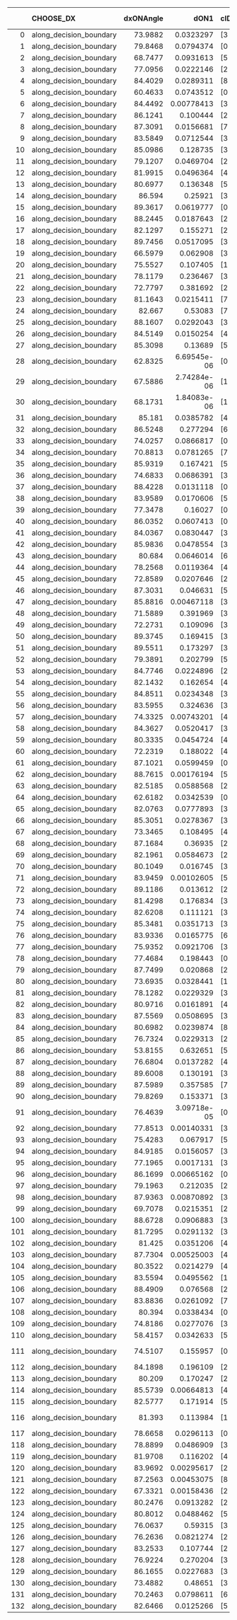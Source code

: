 |     | CHOOSE_DX               |   dxONAngle |        dON1 | cIDON1   |   dON_patch_1 |   nTON |         dON |   dxOFFAngle |       dOFF1 | cIDOFF1   |   dOFF_patch_1 |   nTOFF |        dOFF | SUCCESS   |   nExp |   dual_point_id |   subpoint_time_seconds |   total_execution_time |       logp |        dOFF/dON | Vote dOFF>dON   |
|----:|:------------------------|------------:|------------:|:---------|--------------:|-------:|------------:|-------------:|------------:|:----------|---------------:|--------:|------------:|:----------|-------:|----------------:|------------------------:|-----------------------:|-----------:|----------------:|:----------------|
|   0 | along_decision_boundary |     73.9882 | 0.0323297   | [3 5]    |   0.0323297   |      1 | 0.0323297   |      77.6825 | 0.284696    | [3 5]     |    0.284696    |       1 | 0.284696    | True      |      1 |               2 |                1.66749  |                3.17678 |  0         |     8.80601     | True            |
|   1 | along_decision_boundary |     79.8468 | 0.0794374   | [0 1]    |   0.0794374   |      1 | 0.0794374   |      75.4629 | 0.00770535  | [0 1]     |    0.00770535  |       1 | 0.00770535  | False     |      2 |               4 |                1.16895  |                6.09277 | -0.5       |     0.0969991   | False           |
|   2 | along_decision_boundary |     68.7477 | 0.0931613   | [5 7]    |   0.0931613   |      1 | 0.0931613   |      70.6743 | 0.0232517   | [5 7]     |    0.0232517   |       1 | 0.0232517   | False     |      3 |               5 |                0.936208 |                7.03699 | -0         |     0.249585    | False           |
|   3 | along_decision_boundary |     77.0956 | 0.0222146   | [2 5]    |   0.0222146   |      1 | 0.0222146   |      77.7497 | 0.156141    | [2 5]     |    0.156141    |       1 | 0.156141    | True      |      4 |               6 |                1.62583  |                8.66978 | -0.166667  |     7.02873     | True            |
|   4 | along_decision_boundary |     84.4029 | 0.0289311   | [8 9]    |   0.0289311   |      1 | 0.0289311   |      88.2713 | 0.0241069   | [8 9]     |    0.0241069   |       1 | 0.0241069   | False     |      5 |               7 |                0.752023 |                9.42776 | -0         |     0.833253    | False           |
|   5 | along_decision_boundary |     60.4633 | 0.0743512   | [0 1]    |   0.0743512   |      1 | 0.0743512   |      64.0903 | 0.109235    | [0 1]     |    0.109235    |       1 | 0.109235    | True      |      6 |               9 |                1.30929  |               12.585   | -0.1       |     1.46917     | True            |
|   6 | along_decision_boundary |     84.4492 | 0.00778413  | [3 4]    |   0.00778413  |      1 | 0.00778413  |      83.7369 | 0.377224    | [3 4]     |    0.377224    |       1 | 0.377224    | True      |      7 |              10 |                1.25826  |               13.8515  | -0         |    48.4607      | True            |
|   7 | along_decision_boundary |     86.1241 | 0.100444    | [2 4]    |   0.100444    |      1 | 0.100444    |      79.56   | 0.449893    | [2 4]     |    0.449893    |       1 | 0.449893    | True      |      8 |              11 |                1.73695  |               15.5969  | -0.0714286 |     4.47902     | True            |
|   8 | along_decision_boundary |     87.3091 | 0.0156681   | [7 9]    |   0.0156681   |      1 | 0.0156681   |      82.2161 | 0.221292    | [7 9]     |    0.221292    |       1 | 0.221292    | True      |      9 |              12 |                1.03003  |               16.637   | -0.25      |    14.1237      | True            |
|   9 | along_decision_boundary |     83.5849 | 0.0712544   | [3 6]    |   0.0712544   |      1 | 0.0712544   |      86.6561 | 0.117632    | [3 6]     |    0.117632    |       1 | 0.117632    | True      |     10 |              13 |                1.50828  |               18.1502  | -0.5       |     1.65087     | True            |
|  10 | along_decision_boundary |     85.0986 | 0.128735    | [3 5]    |   0.128735    |      1 | 0.128735    |      55.7321 | 0.0153415   | [3 5]     |    0.0153415   |       1 | 0.0153415   | False     |     11 |              14 |                1.56865  |               19.7248  | -0.8       |     0.119171    | False           |
|  11 | along_decision_boundary |     79.1207 | 0.0469704   | [2 8]    |   0.0469704   |      1 | 0.0469704   |      80.855  | 0.140577    | [2 8]     |    0.140577    |       1 | 0.140577    | True      |     12 |              16 |                1.37024  |               22.954   | -0.409091  |     2.99288     | True            |
|  12 | along_decision_boundary |     81.9915 | 0.0496364   | [4 7]    |   0.0496364   |      1 | 0.0496364   |      84.995  | 0.00832443  | [4 7]     |    0.00832443  |       1 | 0.00832443  | False     |     13 |              17 |                1.03089  |               23.9902  | -0.666667  |     0.167708    | False           |
|  13 | along_decision_boundary |     80.6977 | 0.136348    | [5 9]    |   0.136348    |      1 | 0.136348    |      84.4452 | 0.206746    | [5 9]     |    0.206746    |       1 | 0.206746    | True      |     14 |              18 |                1.12811  |               25.1243  | -0.346154  |     1.51632     | True            |
|  14 | along_decision_boundary |     86.594  | 0.25921     | [3 5]    |   0.25921     |      1 | 0.25921     |      86.7867 | 0.324172    | [3 5]     |    0.324172    |       1 | 0.324172    | True      |     15 |              19 |                1.73663  |               26.8665  | -0.571429  |     1.25062     | True            |
|  15 | along_decision_boundary |     89.3617 | 0.0619777   | [0 1]    |   0.0619777   |      1 | 0.0619777   |      85.6082 | 0.0138441   | [0 1]     |    0.0138441   |       1 | 0.0138441   | False     |     16 |              20 |                0.692685 |               27.5642  | -0.833333  |     0.223373    | False           |
|  16 | along_decision_boundary |     88.2445 | 0.0187643   | [2 9]    |   0.0187643   |      1 | 0.0187643   |      82.2745 | 0.00602742  | [2 9]     |    0.00602742  |       1 | 0.00602742  | False     |     17 |              21 |                0.673583 |               28.2432  | -0.5       |     0.321217    | False           |
|  17 | along_decision_boundary |     82.1297 | 0.155271    | [2 9]    |   0.155271    |      1 | 0.155271    |      80.1059 | 0.237514    | [2 9]     |    0.237514    |       1 | 0.237514    | True      |     18 |              22 |                1.44852  |               29.6977  | -0.264706  |     1.52968     | True            |
|  18 | along_decision_boundary |     89.7456 | 0.0517095   | [3 5]    |   0.0517095   |      1 | 0.0517095   |      85.9188 | 0.0109545   | [3 5]     |    0.0109545   |       1 | 0.0109545   | False     |     19 |              23 |                0.836908 |               30.5416  | -0.444444  |     0.211848    | False           |
|  19 | along_decision_boundary |     66.5979 | 0.062908    | [3 7]    |   0.062908    |      1 | 0.062908    |      71.1403 | 0.0145174   | [3 7]     |    0.0145174   |       1 | 0.0145174   | False     |     20 |              26 |                1.19318  |               34.2718  | -0.236842  |     0.230772    | False           |
|  20 | along_decision_boundary |     75.5527 | 0.107405    | [1 5]    |   0.107405    |      1 | 0.107405    |      89.2184 | 0.0800867   | [0 5]     |    0.0800867   |       1 | 0.0800867   | False     |     21 |              27 |                1.0978   |               35.3796  | -0.1       |     0.745651    | False           |
|  21 | along_decision_boundary |     78.1179 | 0.236467    | [3 5]    |   0.236467    |      1 | 0.236467    |      76.445  | 0.0657659   | [3 5]     |    0.0657659   |       1 | 0.0657659   | False     |     22 |              28 |                1.3644   |               36.7549  | -0.0238095 |     0.278119    | False           |
|  22 | along_decision_boundary |     72.7797 | 0.381692    | [2 3]    |   0.381692    |      1 | 0.381692    |      67.414  | 0.537795    | [2 3]     |    0.537795    |       1 | 0.537795    | True      |     23 |              29 |                2.31055  |               39.0735  | -0         |     1.40898     | True            |
|  23 | along_decision_boundary |     81.1643 | 0.0215411   | [7 9]    |   0.0215411   |      1 | 0.0215411   |      78.9156 | 0.293882    | [7 9]     |    0.293882    |       1 | 0.293882    | True      |     24 |              30 |                0.968074 |               40.0495  | -0.0217391 |    13.6429      | True            |
|  24 | along_decision_boundary |     82.667  | 0.53083     | [7 9]    |   0.53083     |      1 | 0.53083     |      67.793  | 0.00711129  | [7 9]     |    0.00711129  |       1 | 0.00711129  | False     |     25 |              31 |                1.34973  |               41.4072  | -0.0833333 |     0.0133965   | False           |
|  25 | along_decision_boundary |     88.1607 | 0.0292043   | [3 5]    |   0.0292043   |      1 | 0.0292043   |      87.5566 | 0.162195    | [3 5]     |    0.162195    |       1 | 0.162195    | True      |     26 |              32 |                1.1231   |               42.5384  | -0.02      |     5.5538      | True            |
|  26 | along_decision_boundary |     84.5149 | 0.0150254   | [4 6]    |   0.0150254   |      1 | 0.0150254   |      84.9634 | 0.0219402   | [4 6]     |    0.0219402   |       1 | 0.0219402   | True      |     27 |              34 |                0.814613 |               44.9134  | -0.0769231 |     1.4602      | True            |
|  27 | along_decision_boundary |     85.3098 | 0.13689     | [5 6]    |   0.13689     |      1 | 0.13689     |      89.6318 | 0.192766    | [5 6]     |    0.192766    |       1 | 0.192766    | True      |     28 |              35 |                1.13519  |               46.0556  | -0.166667  |     1.40818     | True            |
|  28 | along_decision_boundary |     62.8325 | 6.69545e-06 | [0 2]    |   6.69545e-06 |      1 | 6.69545e-06 |      75.0449 | 0.0545657   | [1 2]     |    0.0545657   |       1 | 0.0545657   | True      |     29 |              37 |                0.750277 |               47.7974  | -0.285714  |  8149.67        | True            |
|  29 | along_decision_boundary |     67.5886 | 2.74284e-06 | [1 2]    |   2.74284e-06 |      1 | 2.74284e-06 |      70.5816 | 0.136971    | [0 2]     |    0.136971    |       1 | 0.136971    | True      |     30 |              38 |                0.75648  |               48.5588  | -0.431034  | 49937.5         | True            |
|  30 | along_decision_boundary |     68.1731 | 1.84083e-06 | [1 2]    |   1.84083e-06 |      1 | 1.84083e-06 |      67.6954 | 0.0066522   | [0 2]     |    0.0066522   |       1 | 0.0066522   | True      |     31 |              39 |                0.690035 |               49.2579  | -0.6       |  3613.69        | True            |
|  31 | along_decision_boundary |     85.181  | 0.0385782   | [4 6]    |   0.0385782   |      1 | 0.0385782   |      85.6399 | 0.0617436   | [4 6]     |    0.0617436   |       1 | 0.0617436   | True      |     32 |              41 |                1.24175  |               52.0237  | -0.790323  |     1.60048     | True            |
|  32 | along_decision_boundary |     86.5248 | 0.277294    | [6 9]    |   0.277294    |      1 | 0.277294    |      86.6444 | 0.00804934  | [6 9]     |    0.00804934  |       1 | 0.00804934  | False     |     33 |              43 |                1.17924  |               53.2431  | -1         |     0.0290282   | False           |
|  33 | along_decision_boundary |     74.0257 | 0.0866817   | [0 1]    |   0.0866817   |      1 | 0.0866817   |      72.9902 | 0.0355417   | [0 1]     |    0.0355417   |       1 | 0.0355417   | False     |     34 |              44 |                0.881861 |               54.1309  | -0.742424  |     0.410025    | False           |
|  34 | along_decision_boundary |     70.8813 | 0.0781265   | [7 9]    |   0.0781265   |      1 | 0.0781265   |      71.5112 | 0.129983    | [7 9]     |    0.129983    |       1 | 0.129983    | True      |     35 |              45 |                1.7746   |               55.9135  | -0.529412  |     1.66375     | True            |
|  35 | along_decision_boundary |     85.9319 | 0.167421    | [5 7]    |   0.167421    |      1 | 0.167421    |      87.2224 | 0.00138     | [5 7]     |    0.00138     |       1 | 0.00138     | False     |     36 |              46 |                0.781111 |               56.6986  | -0.7       |     0.00824269  | False           |
|  36 | along_decision_boundary |     74.6833 | 0.0686391   | [3 6]    |   0.0686391   |      1 | 0.0686391   |      74.5497 | 0.111226    | [3 6]     |    0.111226    |       1 | 0.111226    | True      |     37 |              48 |                1.04619  |               59.3228  | -0.5       |     1.62045     | True            |
|  37 | along_decision_boundary |     88.4228 | 0.0131118   | [0 1]    |   0.0131118   |      1 | 0.0131118   |      88.1602 | 0.342119    | [0 1]     |    0.342119    |       1 | 0.342119    | True      |     38 |              49 |                2.33337  |               61.6648  | -0.662162  |    26.0925      | True            |
|  38 | along_decision_boundary |     83.9589 | 0.0170606   | [5 6]    |   0.0170606   |      1 | 0.0170606   |      77.8072 | 0.0671732   | [5 6]     |    0.0671732   |       1 | 0.0671732   | True      |     39 |              50 |                0.830016 |               62.5018  | -0.842105  |     3.93732     | True            |
|  39 | along_decision_boundary |     77.3478 | 0.16027     | [0 1]    |   0.16027     |      1 | 0.16027     |      79.357  | 0.129129    | [0 1]     |    0.129129    |       1 | 0.129129    | False     |     40 |              52 |                0.89897  |               65.0436  | -1.03846   |     0.805697    | False           |
|  40 | along_decision_boundary |     86.0352 | 0.0607413   | [0 8]    |   0.0607413   |      1 | 0.0607413   |      83.0849 | 0.0473084   | [1 8]     |    0.0473084   |       1 | 0.0473084   | False     |     41 |              54 |                0.634348 |               66.972   | -0.8       |     0.77885     | False           |
|  41 | along_decision_boundary |     84.0367 | 0.0830447   | [3 5]    |   0.0830447   |      1 | 0.0830447   |      87.3446 | 0.0800746   | [3 5]     |    0.0800746   |       1 | 0.0800746   | False     |     42 |              55 |                0.905469 |               67.8854  | -0.597561  |     0.964235    | False           |
|  42 | along_decision_boundary |     85.9836 | 0.0478554   | [3 5]    |   0.0478554   |      1 | 0.0478554   |      83.0149 | 0.0692971   | [3 5]     |    0.0692971   |       1 | 0.0692971   | True      |     43 |              56 |                1.34202  |               69.2364  | -0.428571  |     1.44805     | True            |
|  43 | along_decision_boundary |     80.684  | 0.0646014   | [6 9]    |   0.0646014   |      1 | 0.0646014   |      80.24   | 0.0398105   | [6 9]     |    0.0398105   |       1 | 0.0398105   | False     |     44 |              57 |                1.21212  |               70.4545  | -0.569767  |     0.616248    | False           |
|  44 | along_decision_boundary |     78.2568 | 0.0119364   | [4 5]    |   0.0119364   |      1 | 0.0119364   |      74.7259 | 0.039942    | [4 5]     |    0.039942    |       1 | 0.039942    | True      |     45 |              58 |                0.921118 |               71.3829  | -0.409091  |     3.34624     | True            |
|  45 | along_decision_boundary |     72.8589 | 0.0207646   | [2 7]    |   0.0207646   |      1 | 0.0207646   |      75.8517 | 0.0458753   | [2 7]     |    0.0458753   |       1 | 0.0458753   | True      |     46 |              59 |                1.35235  |               72.7442  | -0.544444  |     2.2093      | True            |
|  46 | along_decision_boundary |     87.3031 | 0.046631    | [5 6]    |   0.046631    |      1 | 0.046631    |      85.3477 | 0.0569853   | [5 6]     |    0.0569853   |       1 | 0.0569853   | True      |     47 |              60 |                0.872613 |               73.6223  | -0.695652  |     1.22205     | True            |
|  47 | along_decision_boundary |     85.8816 | 0.00467118  | [3 7]    |   0.00467118  |      1 | 0.00467118  |      89.1497 | 0.0139878   | [3 7]     |    0.0139878   |       1 | 0.0139878   | True      |     48 |              61 |                0.66658  |               74.2939  | -0.861702  |     2.9945      | True            |
|  48 | along_decision_boundary |     71.5889 | 0.391969    | [3 5]    |   0.391969    |      1 | 0.391969    |      71.2639 | 0.0198429   | [3 5]     |    0.0198429   |       1 | 0.0198429   | False     |     49 |              62 |                1.33025  |               75.6332  | -1.04167   |     0.0506237   | False           |
|  49 | along_decision_boundary |     72.2731 | 0.109096    | [3 5]    |   0.109096    |      1 | 0.109096    |      69.2816 | 0.0122385   | [3 5]     |    0.0122385   |       1 | 0.0122385   | False     |     50 |              63 |                0.791696 |               76.4349  | -0.826531  |     0.112182    | False           |
|  50 | along_decision_boundary |     89.3745 | 0.169415    | [3 7]    |   0.169415    |      1 | 0.169415    |      89.2514 | 0.0137094   | [3 7]     |    0.0137094   |       1 | 0.0137094   | False     |     51 |              64 |                1.51079  |               77.9538  | -0.64      |     0.0809222   | False           |
|  51 | along_decision_boundary |     89.5511 | 0.173297    | [3 7]    |   0.173297    |      1 | 0.173297    |      89.3227 | 0.0311279   | [3 7]     |    0.0311279   |       1 | 0.0311279   | False     |     52 |              65 |                1.22532  |               79.1846  | -0.480392  |     0.179622    | False           |
|  52 | along_decision_boundary |     79.3891 | 0.202799    | [5 7]    |   0.202799    |      1 | 0.202799    |      77.2835 | 0.341096    | [5 7]     |    0.341096    |       1 | 0.341096    | True      |     53 |              67 |                1.39327  |               82.324   | -0.346154  |     1.68194     | True            |
|  53 | along_decision_boundary |     84.7746 | 0.0224896   | [2 7]    |   0.0224896   |      1 | 0.0224896   |      89.5303 | 0.161023    | [2 7]     |    0.161023    |       1 | 0.161023    | True      |     54 |              68 |                1.27402  |               83.606   | -0.462264  |     7.15989     | True            |
|  54 | along_decision_boundary |     82.1432 | 0.162654    | [4 5]    |   0.162654    |      1 | 0.162654    |      81.1546 | 0.0778655   | [4 5]     |    0.0778655   |       1 | 0.0778655   | False     |     55 |              70 |                1.74521  |               86.659   | -0.592593  |     0.478719    | False           |
|  55 | along_decision_boundary |     84.8511 | 0.0234348   | [3 5]    |   0.0234348   |      1 | 0.0234348   |      77.9144 | 0.10302     | [3 5]     |    0.10302     |       1 | 0.10302     | True      |     56 |              71 |                1.21975  |               87.8879  | -0.445455  |     4.39601     | True            |
|  56 | along_decision_boundary |     83.5955 | 0.324636    | [3 6]    |   0.324636    |      1 | 0.324636    |      80.2473 | 0.115656    | [3 6]     |    0.115656    |       1 | 0.115656    | False     |     57 |              72 |                1.88879  |               89.7857  | -0.571429  |     0.356262    | False           |
|  57 | along_decision_boundary |     74.3325 | 0.00743201  | [4 5]    |   0.00743201  |      1 | 0.00743201  |      75.6726 | 0.0793976   | [4 5]     |    0.0793976   |       1 | 0.0793976   | True      |     58 |              73 |                0.705879 |               90.4995  | -0.429825  |    10.6832      | True            |
|  58 | along_decision_boundary |     84.3627 | 0.0520417   | [3 9]    |   0.0520417   |      1 | 0.0520417   |      82.8495 | 0.00740988  | [3 9]     |    0.00740988  |       1 | 0.00740988  | False     |     59 |              74 |                0.921677 |               91.4292  | -0.551724  |     0.142383    | False           |
|  59 | along_decision_boundary |     80.3335 | 0.0454724   | [4 7]    |   0.0454724   |      1 | 0.0454724   |      79.1239 | 0.273007    | [4 7]     |    0.273007    |       1 | 0.273007    | True      |     60 |              75 |                1.41903  |               92.8562  | -0.415254  |     6.00381     | True            |
|  60 | along_decision_boundary |     72.2319 | 0.188022    | [4 7]    |   0.188022    |      1 | 0.188022    |      71.7686 | 0.0881601   | [4 7]     |    0.0881601   |       1 | 0.0881601   | False     |     61 |              76 |                1.24068  |               94.1048  | -0.533333  |     0.468883    | False           |
|  61 | along_decision_boundary |     87.1021 | 0.0599459   | [0 1]    |   0.0599459   |      1 | 0.0599459   |      83.4255 | 0.168881    | [0 1]     |    0.168881    |       1 | 0.168881    | True      |     62 |              77 |                0.920591 |               95.0334  | -0.401639  |     2.81723     | True            |
|  62 | along_decision_boundary |     88.7615 | 0.00176194  | [5 9]    |   0.00176194  |      1 | 0.00176194  |      85.263  | 0.00927163  | [5 9]     |    0.00927163  |       1 | 0.00927163  | True      |     63 |              78 |                1.04363  |               96.0873  | -0.516129  |     5.26217     | True            |
|  63 | along_decision_boundary |     82.5185 | 0.0588568   | [2 6]    |   0.0588568   |      1 | 0.0588568   |      76.8317 | 0.0605863   | [2 7]     |    0.0605863   |       1 | 0.0605863   | True      |     64 |              79 |                1.01736  |               97.1139  | -0.642857  |     1.02938     | True            |
|  64 | along_decision_boundary |     62.6182 | 0.0342539   | [0 1]    |   0.0342539   |      1 | 0.0342539   |      68.7537 | 0.0672288   | [0 1]     |    0.0672288   |       1 | 0.0672288   | True      |     65 |              80 |                0.782121 |               97.904   | -0.78125   |     1.96266     | True            |
|  65 | along_decision_boundary |     82.0763 | 0.0777893   | [3 4]    |   0.0777893   |      1 | 0.0777893   |      79.66   | 0.00384006  | [3 4]     |    0.00384006  |       1 | 0.00384006  | False     |     66 |              81 |                1.01766  |               98.9302  | -0.930769  |     0.0493649   | False           |
|  66 | along_decision_boundary |     85.3051 | 0.0278367   | [3 4]    |   0.0278367   |      1 | 0.0278367   |      83.4557 | 0.162775    | [3 4]     |    0.162775    |       1 | 0.162775    | True      |     67 |              82 |                1.1639   |              100.103   | -0.757576  |     5.84748     | True            |
|  67 | along_decision_boundary |     73.3465 | 0.108495    | [4 7]    |   0.108495    |      1 | 0.108495    |      73.0352 | 0.0368563   | [4 7]     |    0.0368563   |       1 | 0.0368563   | False     |     68 |              83 |                1.08619  |              101.197   | -0.902985  |     0.339706    | False           |
|  68 | along_decision_boundary |     87.1684 | 0.36935     | [2 3]    |   0.36935     |      1 | 0.36935     |      82.939  | 0.299115    | [2 3]     |    0.299115    |       1 | 0.299115    | False     |     69 |              84 |                1.13106  |              102.333   | -0.735294  |     0.809843    | False           |
|  69 | along_decision_boundary |     82.1961 | 0.0584673   | [2 7]    |   0.0584673   |      1 | 0.0584673   |      79.8601 | 0.170952    | [2 7]     |    0.170952    |       1 | 0.170952    | True      |     70 |              85 |                0.724812 |              103.064   | -0.586957  |     2.92389     | True            |
|  70 | along_decision_boundary |     80.1049 | 0.016745    | [3 5]    |   0.016745    |      1 | 0.016745    |      82.6865 | 0.00639737  | [3 5]     |    0.00639737  |       1 | 0.00639737  | False     |     71 |              86 |                0.878228 |              103.947   | -0.714286  |     0.382047    | False           |
|  71 | along_decision_boundary |     83.9459 | 0.00102605  | [5 7]    |   0.00102605  |      1 | 0.00102605  |      79.1875 | 0.0581187   | [5 7]     |    0.0581187   |       1 | 0.0581187   | True      |     72 |              87 |                0.777721 |              104.733   | -0.570423  |    56.6431      | True            |
|  72 | along_decision_boundary |     89.1186 | 0.013612    | [2 5]    |   0.013612    |      1 | 0.013612    |      87.2438 | 0.0666464   | [2 5]     |    0.0666464   |       1 | 0.0666464   | True      |     73 |              89 |                1.08778  |              107.253   | -0.694444  |     4.89613     | True            |
|  73 | along_decision_boundary |     81.4298 | 0.176834    | [3 7]    |   0.176834    |      1 | 0.176834    |      84.056  | 0.108249    | [3 7]     |    0.108249    |       1 | 0.108249    | False     |     74 |              90 |                1.51309  |              108.771   | -0.828767  |     0.612149    | False           |
|  74 | along_decision_boundary |     82.6208 | 0.111121    | [3 7]    |   0.111121    |      1 | 0.111121    |      83.9212 | 0.111474    | [3 7]     |    0.111474    |       1 | 0.111474    | True      |     75 |              91 |                1.19467  |              109.97    | -0.675676  |     1.00317     | True            |
|  75 | along_decision_boundary |     85.3481 | 0.0351713   | [3 5]    |   0.0351713   |      1 | 0.0351713   |      86.5573 | 0.199868    | [3 5]     |    0.199868    |       1 | 0.199868    | True      |     76 |              92 |                1.42183  |              111.401   | -0.806667  |     5.68271     | True            |
|  76 | along_decision_boundary |     83.9336 | 0.0165775   | [6 8]    |   0.0165775   |      1 | 0.0165775   |      89.8053 | 0.0190651   | [6 8]     |    0.0190651   |       1 | 0.0190651   | True      |     77 |              93 |                0.76697  |              112.178   | -0.947368  |     1.15006     | True            |
|  77 | along_decision_boundary |     75.9352 | 0.0921706   | [3 4]    |   0.0921706   |      1 | 0.0921706   |      80.6075 | 0.051492    | [3 4]     |    0.051492    |       1 | 0.051492    | False     |     78 |              94 |                1.51628  |              113.701   | -1.0974    |     0.558659    | False           |
|  78 | along_decision_boundary |     77.4684 | 0.198443    | [0 1]    |   0.198443    |      1 | 0.198443    |      82.0097 | 0.127671    | [0 1]     |    0.127671    |       1 | 0.127671    | False     |     79 |              95 |                1.00582  |              114.712   | -0.923077  |     0.643362    | False           |
|  79 | along_decision_boundary |     87.7499 | 0.020868    | [2 6]    |   0.020868    |      1 | 0.020868    |      88.0646 | 0.117805    | [2 6]     |    0.117805    |       1 | 0.117805    | True      |     80 |              96 |                1.19837  |              115.918   | -0.765823  |     5.64525     | True            |
|  80 | along_decision_boundary |     73.6935 | 0.0328441   | [1 2]    |   0.0328441   |      1 | 0.0328441   |      87.7212 | 0.345874    | [0 2]     |    0.345874    |       1 | 0.345874    | True      |     81 |              97 |                1.4726   |              117.396   | -0.9       |    10.5308      | True            |
|  81 | along_decision_boundary |     78.1282 | 0.0229329   | [3 5]    |   0.0229329   |      1 | 0.0229329   |      77.4759 | 0.144954    | [3 5]     |    0.144954    |       1 | 0.144954    | True      |     82 |              99 |                0.881946 |              119.708   | -1.04321   |     6.32082     | True            |
|  82 | along_decision_boundary |     80.9716 | 0.0161891   | [4 6]    |   0.0161891   |      1 | 0.0161891   |      78.3533 | 0.0414105   | [4 6]     |    0.0414105   |       1 | 0.0414105   | True      |     83 |             102 |                0.708241 |              123.528   | -1.19512   |     2.55792     | True            |
|  83 | along_decision_boundary |     87.5569 | 0.0508695   | [3 7]    |   0.0508695   |      1 | 0.0508695   |      85.9701 | 0.146493    | [3 7]     |    0.146493    |       1 | 0.146493    | True      |     84 |             103 |                1.21807  |              124.755   | -1.35542   |     2.87979     | True            |
|  84 | along_decision_boundary |     80.6982 | 0.0239874   | [8 9]    |   0.0239874   |      1 | 0.0239874   |      86.6782 | 0.041148    | [8 9]     |    0.041148    |       1 | 0.041148    | True      |     85 |             105 |                1.18431  |              128.112   | -1.52381   |     1.7154      | True            |
|  85 | along_decision_boundary |     76.7324 | 0.0229313   | [2 7]    |   0.0229313   |      1 | 0.0229313   |      80.685  | 0.345295    | [2 7]     |    0.345295    |       1 | 0.345295    | True      |     86 |             107 |                1.63716  |              129.784   | -1.7       |    15.0578      | True            |
|  86 | along_decision_boundary |     53.8155 | 0.632651    | [5 7]    |   0.632651    |      1 | 0.632651    |      60.3202 | 0.058019    | [5 7]     |    0.058019    |       1 | 0.058019    | False     |     87 |             108 |                1.72948  |              131.522   | -1.88372   |     0.0917078   | False           |
|  87 | along_decision_boundary |     76.6804 | 0.0137282   | [4 8]    |   0.0137282   |      1 | 0.0137282   |      81.7388 | 0.0276819   | [4 8]     |    0.0276819   |       1 | 0.0276819   | True      |     88 |             110 |                0.843491 |              133.718   | -1.66092   |     2.01642     | True            |
|  88 | along_decision_boundary |     89.6008 | 0.130191    | [3 9]    |   0.130191    |      1 | 0.130191    |      85.9539 | 0.17366     | [3 9]     |    0.17366     |       1 | 0.17366     | True      |     89 |             111 |                1.50789  |              135.231   | -1.84091   |     1.33389     | True            |
|  89 | along_decision_boundary |     87.5989 | 0.357585    | [7 9]    |   0.357585    |      1 | 0.357585    |      89.8706 | 0.0339615   | [7 9]     |    0.0339615   |       1 | 0.0339615   | False     |     90 |             112 |                1.44061  |              136.678   | -2.02809   |     0.0949747   | False           |
|  90 | along_decision_boundary |     79.8269 | 0.153371    | [3 7]    |   0.153371    |      1 | 0.153371    |      82.6567 | 0.10029     | [3 7]     |    0.10029     |       1 | 0.10029     | False     |     91 |             113 |                1.78106  |              138.468   | -1.8       |     0.6539      | False           |
|  91 | along_decision_boundary |     76.4639 | 3.09718e-05 | [0 2]    |   3.09718e-05 |      1 | 3.09718e-05 |      88.0592 | 0.0506044   | [1 2]     |    0.0506044   |       1 | 0.0506044   | True      |     92 |             114 |                0.752143 |              139.227   | -1.58791   |  1633.89        | True            |
|  92 | along_decision_boundary |     77.8513 | 0.00140331  | [3 7]    |   0.00140331  |      1 | 0.00140331  |      80.3681 | 0.00203098  | [3 7]     |    0.00203098  |       1 | 0.00203098  | True      |     93 |             117 |                0.847814 |              144.265   | -1.76087   |     1.44728     | True            |
|  93 | along_decision_boundary |     75.4283 | 0.067917    | [5 9]    |   0.067917    |      1 | 0.067917    |      73.3045 | 0.101188    | [5 9]     |    0.101188    |       1 | 0.101188    | True      |     94 |             118 |                1.04954  |              145.321   | -1.94086   |     1.48987     | True            |
|  94 | along_decision_boundary |     84.9185 | 0.0156057   | [3 7]    |   0.0156057   |      1 | 0.0156057   |      83.0692 | 0.0242896   | [3 7]     |    0.0242896   |       1 | 0.0242896   | True      |     95 |             119 |                0.896503 |              146.225   | -2.12766   |     1.55646     | True            |
|  95 | along_decision_boundary |     77.1965 | 0.0017131   | [3 7]    |   0.0017131   |      1 | 0.0017131   |      77.115  | 0.0721973   | [3 7]     |    0.0721973   |       1 | 0.0721973   | True      |     96 |             120 |                1.21565  |              147.446   | -2.32105   |    42.1442      | True            |
|  96 | along_decision_boundary |     86.1699 | 0.00665162  | [0 1]    |   0.00665162  |      1 | 0.00665162  |      84.5404 | 0.185531    | [0 1]     |    0.185531    |       1 | 0.185531    | True      |     97 |             121 |                0.861261 |              148.314   | -2.52083   |    27.8926      | True            |
|  97 | along_decision_boundary |     79.1963 | 0.212035    | [2 7]    |   0.212035    |      1 | 0.212035    |      81.3544 | 0.054327    | [2 7]     |    0.054327    |       1 | 0.054327    | False     |     98 |             122 |                1.14762  |              149.467   | -2.7268    |     0.256218    | False           |
|  98 | along_decision_boundary |     87.9363 | 0.00870892  | [3 5]    |   0.00870892  |      1 | 0.00870892  |      81.7846 | 0.210461    | [3 5]     |    0.210461    |       1 | 0.210461    | True      |     99 |             123 |                1.21646  |              150.693   | -2.46939   |    24.1661      | True            |
|  99 | along_decision_boundary |     69.7078 | 0.0215351   | [2 7]    |   0.0215351   |      1 | 0.0215351   |      74.8199 | 0.142185    | [2 7]     |    0.142185    |       1 | 0.142185    | True      |    100 |             124 |                1.53323  |              152.232   | -2.67172   |     6.6025      | True            |
| 100 | along_decision_boundary |     88.6728 | 0.0906883   | [3 4]    |   0.0906883   |      1 | 0.0906883   |      84.7105 | 0.125852    | [3 4]     |    0.125852    |       1 | 0.125852    | True      |    101 |             125 |                1.42746  |              153.669   | -2.88      |     1.38775     | True            |
| 101 | along_decision_boundary |     81.7295 | 0.0291132   | [3 5]    |   0.0291132   |      1 | 0.0291132   |      84.6885 | 0.0689616   | [3 5]     |    0.0689616   |       1 | 0.0689616   | True      |    102 |             126 |                0.989313 |              154.67    | -3.09406   |     2.36874     | True            |
| 102 | along_decision_boundary |     81.425  | 0.0351206   | [4 7]    |   0.0351206   |      1 | 0.0351206   |      71.1178 | 0.0297494   | [4 7]     |    0.0297494   |       1 | 0.0297494   | False     |    103 |             127 |                0.756655 |              155.436   | -3.31373   |     0.847064    | False           |
| 103 | along_decision_boundary |     87.7304 | 0.00525003  | [4 6]    |   0.00525003  |      1 | 0.00525003  |      86.34   | 0.0284127   | [4 6]     |    0.0284127   |       1 | 0.0284127   | True      |    104 |             128 |                0.793733 |              156.236   | -3.03398   |     5.41192     | True            |
| 104 | along_decision_boundary |     80.3522 | 0.0214279   | [4 9]    |   0.0214279   |      1 | 0.0214279   |      76.4808 | 0.00373376  | [4 9]     |    0.00373376  |       1 | 0.00373376  | False     |    105 |             129 |                0.896086 |              157.137   | -3.25      |     0.174248    | False           |
| 105 | along_decision_boundary |     83.5594 | 0.0495562   | [1 3]    |   0.0495562   |      1 | 0.0495562   |      77.4426 | 6.7027e-06  | [0 3]     |    6.7027e-06  |       1 | 6.7027e-06  | False     |    106 |             130 |                0.782098 |              157.929   | -2.97619   |     0.000135255 | False           |
| 106 | along_decision_boundary |     88.4909 | 0.076568    | [2 6]    |   0.076568    |      1 | 0.076568    |      85.0204 | 0.0637226   | [2 6]     |    0.0637226   |       1 | 0.0637226   | False     |    107 |             131 |                1.35007  |              159.286   | -2.71698   |     0.832235    | False           |
| 107 | along_decision_boundary |     83.8836 | 0.0261092   | [7 9]    |   0.0261092   |      1 | 0.0261092   |      86.6514 | 0.279067    | [7 9]     |    0.279067    |       1 | 0.279067    | True      |    108 |             132 |                1.64759  |              160.942   | -2.47196   |    10.6885      | True            |
| 108 | along_decision_boundary |     80.394  | 0.0338434   | [0 1]    |   0.0338434   |      1 | 0.0338434   |      80.1762 | 0.00563876  | [0 1]     |    0.00563876  |       1 | 0.00563876  | False     |    109 |             133 |                0.786832 |              161.735   | -2.66667   |     0.166613    | False           |
| 109 | along_decision_boundary |     74.8186 | 0.0277076   | [3 6]    |   0.0277076   |      1 | 0.0277076   |      72.8199 | 0.0080806   | [3 6]     |    0.0080806   |       1 | 0.0080806   | False     |    110 |             134 |                0.699457 |              162.446   | -2.42661   |     0.291639    | False           |
| 110 | along_decision_boundary |     58.4157 | 0.0342633   | [5 7]    |   0.0342633   |      1 | 0.0342633   |      59.4862 | 0.0857895   | [5 7]     |    0.0857895   |       1 | 0.0857895   | True      |    111 |             135 |                1.18915  |              163.641   | -2.2       |     2.50383     | True            |
| 111 | along_decision_boundary |     74.5107 | 0.155957    | [0 6]    |   0.155957    |      1 | 0.155957    |      64.2533 | 2.15128e-05 | [1 6]     |    2.15128e-05 |       1 | 2.15128e-05 | False     |    112 |             136 |                1.51915  |              165.165   | -2.38288   |     0.000137941 | False           |
| 112 | along_decision_boundary |     84.1898 | 0.196109    | [2 6]    |   0.196109    |      1 | 0.196109    |      83.591  | 0.0409942   | [2 6]     |    0.0409942   |       1 | 0.0409942   | False     |    113 |             137 |                1.5576   |              166.729   | -2.16071   |     0.209038    | False           |
| 113 | along_decision_boundary |     80.209  | 0.170247    | [2 5]    |   0.170247    |      1 | 0.170247    |      85.1025 | 0.430715    | [2 5]     |    0.430715    |       1 | 0.430715    | True      |    114 |             140 |                1.73226  |              169.436   | -1.95133   |     2.52995     | True            |
| 114 | along_decision_boundary |     85.5739 | 0.00664813  | [4 5]    |   0.00664813  |      1 | 0.00664813  |      86.029  | 0.148925    | [4 5]     |    0.148925    |       1 | 0.148925    | True      |    115 |             142 |                1.65597  |              172.136   | -2.12281   |    22.401       | True            |
| 115 | along_decision_boundary |     82.5777 | 0.171914    | [5 6]    |   0.171914    |      1 | 0.171914    |      86.329  | 0.0467157   | [5 6]     |    0.0467157   |       1 | 0.0467157   | False     |    116 |             143 |                0.832637 |              172.977   | -2.3       |     0.271739    | False           |
| 116 | along_decision_boundary |     81.393  | 0.113984    | [1 9]    |   0.113984    |      1 | 0.113984    |      72.6136 | 2.00633e-06 | [1 9]     |    2.00633e-06 |       1 | 2.00633e-06 | False     |    117 |             144 |                0.988935 |              173.975   | -2.08621   |     1.76019e-05 | False           |
| 117 | along_decision_boundary |     78.6658 | 0.0296113   | [0 1]    |   0.0296113   |      1 | 0.0296113   |      85.4425 | 0.0955145   | [0 1]     |    0.0955145   |       1 | 0.0955145   | True      |    118 |             145 |                1.5682   |              175.551   | -1.88462   |     3.22561     | True            |
| 118 | along_decision_boundary |     78.8899 | 0.0486909   | [3 4]    |   0.0486909   |      1 | 0.0486909   |      81.662  | 0.0914854   | [3 4]     |    0.0914854   |       1 | 0.0914854   | True      |    119 |             146 |                0.78165  |              176.341   | -2.05085   |     1.8789      | True            |
| 119 | along_decision_boundary |     81.9708 | 0.116202    | [4 8]    |   0.116202    |      1 | 0.116202    |      77.4406 | 0.020677    | [4 8]     |    0.020677    |       1 | 0.020677    | False     |    120 |             147 |                0.779122 |              177.13    | -2.22269   |     0.17794     | False           |
| 120 | along_decision_boundary |     83.9692 | 0.00295617  | [2 4]    |   0.00295617  |      1 | 0.00295617  |      82.1211 | 0.163188    | [2 4]     |    0.163188    |       1 | 0.163188    | True      |    121 |             148 |                0.838009 |              177.977   | -2.01667   |    55.2026      | True            |
| 121 | along_decision_boundary |     87.2563 | 0.00453075  | [8 9]    |   0.00453075  |      1 | 0.00453075  |      88.5407 | 0.357502    | [8 9]     |    0.357502    |       1 | 0.357502    | True      |    122 |             149 |                1.09915  |              179.086   | -2.18595   |    78.9057      | True            |
| 122 | along_decision_boundary |     67.3321 | 0.00158436  | [2 4]    |   0.00158436  |      1 | 0.00158436  |      69.3691 | 0.110451    | [2 4]     |    0.110451    |       1 | 0.110451    | True      |    123 |             150 |                1.40273  |              180.499   | -2.36066   |    69.713       | True            |
| 123 | along_decision_boundary |     80.2476 | 0.0913282   | [2 3]    |   0.0913282   |      1 | 0.0913282   |      78.0155 | 0.00835704  | [2 3]     |    0.00835704  |       1 | 0.00835704  | False     |    124 |             152 |                0.779177 |              182.814   | -2.54065   |     0.0915055   | False           |
| 124 | along_decision_boundary |     80.8012 | 0.0488462   | [5 6]    |   0.0488462   |      1 | 0.0488462   |      78.5991 | 0.125834    | [5 6]     |    0.125834    |       1 | 0.125834    | True      |    125 |             153 |                1.30233  |              184.126   | -2.32258   |     2.57612     | True            |
| 125 | along_decision_boundary |     76.0637 | 0.59315     | [3 5]    |   0.59315     |      1 | 0.59315     |      83.7748 | 0.263844    | [3 5]     |    0.263844    |       1 | 0.263844    | False     |    126 |             154 |                2.05136  |              186.187   | -2.5       |     0.444819    | False           |
| 126 | along_decision_boundary |     76.2636 | 0.0821274   | [2 4]    |   0.0821274   |      1 | 0.0821274   |      83.445  | 0.108449    | [2 4]     |    0.108449    |       1 | 0.108449    | True      |    127 |             155 |                0.778876 |              186.975   | -2.28571   |     1.32049     | True            |
| 127 | along_decision_boundary |     83.2533 | 0.107744    | [2 7]    |   0.107744    |      1 | 0.107744    |      78.998  | 0.0947103   | [2 7]     |    0.0947103   |       1 | 0.0947103   | False     |    128 |             156 |                1.11957  |              188.1     | -2.46063   |     0.879035    | False           |
| 128 | along_decision_boundary |     76.9224 | 0.270204    | [3 6]    |   0.270204    |      1 | 0.270204    |      69.5509 | 0.00302271  | [3 6]     |    0.00302271  |       1 | 0.00302271  | False     |    129 |             157 |                1.15598  |              189.262   | -2.25      |     0.0111868   | False           |
| 129 | along_decision_boundary |     86.1655 | 0.0227683   | [3 7]    |   0.0227683   |      1 | 0.0227683   |      89.4008 | 0.260602    | [3 7]     |    0.260602    |       1 | 0.260602    | True      |    130 |             159 |                0.888079 |              192.085   | -2.05039   |    11.4458      | True            |
| 130 | along_decision_boundary |     73.4882 | 0.48651     | [3 7]    |   0.48651     |      1 | 0.48651     |      76.24   | 0.0329944   | [3 7]     |    0.0329944   |       1 | 0.0329944   | False     |    131 |             161 |                1.51964  |              193.644   | -2.21538   |     0.0678185   | False           |
| 131 | along_decision_boundary |     70.2463 | 0.0798611   | [6 9]    |   0.0798611   |      1 | 0.0798611   |      69.1399 | 0.0235293   | [6 9]     |    0.0235293   |       1 | 0.0235293   | False     |    132 |             162 |                1.16664  |              194.818   | -2.01908   |     0.294628    | False           |
| 132 | along_decision_boundary |     82.6466 | 0.0125266   | [5 7]    |   0.0125266   |      1 | 0.0125266   |      85.6267 | 0.0483483   | [5 7]     |    0.0483483   |       1 | 0.0483483   | True      |    133 |             163 |                0.804728 |              195.631   | -1.83333   |     3.85967     | True            |